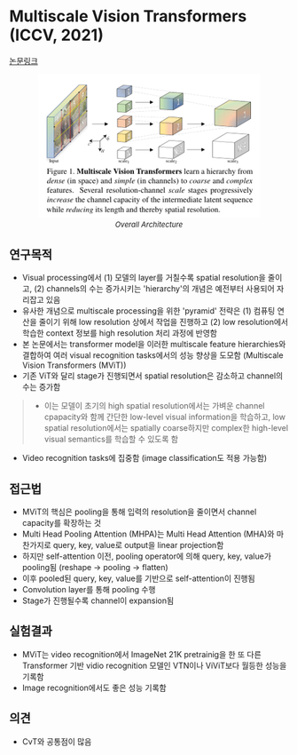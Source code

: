 # Multiscale Vision Transformers (ICCV, 2021)

[논문링크](https://openaccess.thecvf.com/content/ICCV2021/html/Fan_Multiscale_Vision_Transformers_ICCV_2021_paper.html)

<p align="center">
    <img width="400" alt='fig1' src="./img/01_30_01.png?raw=true"></br>
    <em><font size=2>Overall Architecture</font></em>
</p>

## 연구목적
- Visual processing에서 (1) 모델의 layer를 거칠수록 spatial resolution을 줄이고, (2) channels의 수는 증가시키는 'hierarchy'의 개념은 예전부터 사용되어 자리잡고 있음
- 유사한 개념으로 multiscale processing을 위한 'pyramid' 전략은 (1) 컴퓨팅 연산을 줄이기 위해 low resolution 상에서 작업을 진행하고 (2) low resolution에서 학습한 context 정보를 high resolution 처리 과정에 반영함
- 본 논문에서는 transformer model을 이러한 multiscale feature hierarchies와 결합하여 여러 visual recognition tasks에서의 성능 향상을 도모함 (Multiscale Vision Transformers (MViT))
- 기존 ViT와 달리 stage가 진행되면서 spatial resolution은 감소하고 channel의 수는 증가함
> - 이는 모델이 초기의 high spatial resolution에서는 가벼운 channel cpapacity와 함께 간단한 low-level visual information을 학습하고, low spatial resolution에서는 spatially coarse하지만 complex한 high-level visual semantics를 학습할 수 있도록 함
- Video recognition tasks에 집중함 (image classification도 적용 가능함)

## 접근법
- MViT의 핵심은 pooling을 통해 입력의 resolution을 줄이면서 channel capacity를 확장하는 것
- Multi Head Pooling Attention (MHPA)는 Multi Head Attention (MHA)와 마찬가지로 query, key, value로 output을 linear projection함
- 하지만 self-attention 이전, pooling operator에 의해 query, key, value가 pooling됨 (reshape -> pooling -> flatten)
- 이후 pooled된 query, key, value를 기반으로 self-attention이 진행됨
- Convolution layer를 통해 pooling 수행
- Stage가 진행될수록 channel이 expansion됨

## 실험결과
- MViT는 video recognition에서 ImageNet 21K pretrainig을 한 또 다른 Transformer 기반 vidio recognition 모델인 VTN이나 ViViT보다 월등한 성능을 기록함
- Image recognition에서도 좋은 성능 기록함

## 의견
- CvT와 공통점이 많음